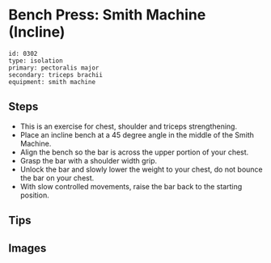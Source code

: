 # Bench Press: Smith Machine (Incline)
> 

``` 
id: 0302 
type: isolation 
primary: pectoralis major 
secondary: triceps brachii 
equipment: smith machine 
``` 

## Steps

 - This is an exercise for chest, shoulder and triceps strengthening.
 - Place an incline bench at a 45 degree angle in the middle of the Smith Machine.
 - Align the bench so the bar is across the upper portion of your chest.
 - Grasp the bar with a shoulder width grip.
 - Unlock the bar and slowly lower the weight to your chest, do not bounce the bar on your chest.
 - With slow controlled movements, raise the bar back to the starting position.

## Tips


## Images

